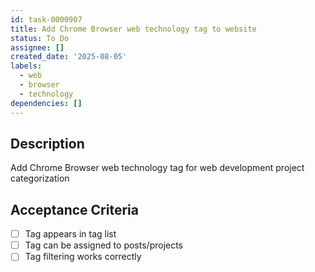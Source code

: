 ```yaml
---
id: task-0000907
title: Add Chrome Browser web technology tag to website
status: To Do
assignee: []
created_date: '2025-08-05'
labels:
  - web
  - browser
  - technology
dependencies: []
---
```


## Description

Add Chrome Browser web technology tag for web development project categorization

## Acceptance Criteria

- [ ] Tag appears in tag list
- [ ] Tag can be assigned to posts/projects
- [ ] Tag filtering works correctly
